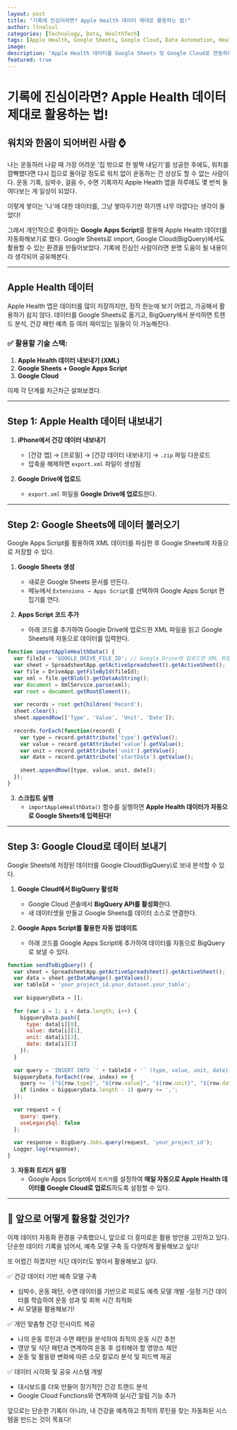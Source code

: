 ```yaml
---
layout: post
title: "기록에 진심이라면? Apple Health 데이터 제대로 활용하는 법!"
author: ltnalsxl
categories: [Technology, Data, HealthTech]
tags: [Apple Health, Google Sheets, Google Cloud, Data Automation, Health Analytics]
image: 
description: "Apple Health 데이터를 Google Sheets 및 Google Cloud로 연동하여 자동화하는 방법을 소개합니다. 건강 데이터를 더욱 스마트하게 활용해 봅시다!💪"
featured: true
---
```


# 기록에 진심이라면? Apple Health 데이터 제대로 활용하는 법!  

## 워치와 한몸이 되어버린 사람 ⌚ 
나는 운동하러 나갈 때 가장 어려운 '집 밖으로 한 발짝 내딛기'를 성공한 후에도,  워치를 깜빡했다면 다시 집으로 돌아갈 정도로 워치 없이 운동하는 건 상상도 할 수 없는 사람이다. 운동 기록, 심박수, 걸음 수, 수면 기록까지 Apple Health 앱을 하루에도 몇 번씩 들여다보는 게 일상이 되었다. 

이렇게 쌓이는 '나'에 대한 데이터를, 그냥 쌓아두기만 하기엔 너무 아깝다는 생각이 들었다!

그래서 개인적으로 좋아하는 **Google Apps Script**를 활용해 Apple Health 데이터를 자동화해보기로 했다. Google Sheets로 import, Google Cloud(BigQuery)에서도 활용할 수 있는 환경을 만들어보았다. 기록에 진심인 사람이라면 분명 도움이 될 내용이라 생각되어 공유해본다. 

---

## Apple Health 데이터

Apple Health 앱은 데이터를 많이 저장하지만, 정작 한눈에 보기 어렵고, 가공해서 활용하기 쉽지 않다. 데이터를 Google Sheets로 옮기고, BigQuery에서 분석하면 트렌드 분석, 건강 패턴 예측 등 여러 재미있는 일들이 이 가능해진다.  

### ✅ 활용할 기술 스택:  
1. **Apple Health 데이터 내보내기 (XML)**  
2. **Google Sheets + Google Apps Script**  
3. **Google Cloud**

이제 각 단계를 차근차근 살펴보겠다.  

---

## Step 1: Apple Health 데이터 내보내기  

1. **iPhone에서 건강 데이터 내보내기**  
   - [건강 앱] → [프로필] → [건강 데이터 내보내기] → `.zip` 파일 다운로드  
   - 압축을 해제하면 `export.xml` 파일이 생성됨  

2. **Google Drive에 업로드**  
   - `export.xml` 파일을 **Google Drive에 업로드**한다.  

---

## Step 2: Google Sheets에 데이터 불러오기  

Google Apps Script를 활용하여 XML 데이터를 파싱한 후 Google Sheets에 자동으로 저장할 수 있다.  

1. **Google Sheets 생성**  
   - 새로운 Google Sheets 문서를 만든다.  
   - 메뉴에서 `Extensions → Apps Script`를 선택하여 Google Apps Script 편집기를 연다.  

2. **Apps Script 코드 추가**  
   - 아래 코드를 추가하여 Google Drive에 업로드한 XML 파일을 읽고 Google Sheets에 자동으로 데이터를 입력한다.  

```javascript
function importAppleHealthData() {
  var fileId = 'GOOGLE_DRIVE_FILE_ID'; // Google Drive에 업로드한 XML 파일의 ID
  var sheet = SpreadsheetApp.getActiveSpreadsheet().getActiveSheet();
  var file = DriveApp.getFileById(fileId);
  var xml = file.getBlob().getDataAsString();
  var document = XmlService.parse(xml);
  var root = document.getRootElement();
  
  var records = root.getChildren('Record');
  sheet.clear();
  sheet.appendRow(['Type', 'Value', 'Unit', 'Date']);
  
  records.forEach(function(record) {
    var type = record.getAttribute('type').getValue();
    var value = record.getAttribute('value').getValue();
    var unit = record.getAttribute('unit').getValue();
    var date = record.getAttribute('startDate').getValue();
    
    sheet.appendRow([type, value, unit, date]);
  });
}
```

3. **스크립트 실행**  
   - `importAppleHealthData()` 함수를 실행하면 **Apple Health 데이터가 자동으로 Google Sheets에 입력된다!**  

---

## Step 3: Google Cloud로 데이터 보내기  

Google Sheets에 저장된 데이터를 Google Cloud(BigQuery)로 보내 분석할 수 있다.  

1. **Google Cloud에서 BigQuery 활성화**  
   - Google Cloud 콘솔에서 **BigQuery API를 활성화**한다.  
   - 새 데이터셋을 만들고 Google Sheets를 데이터 소스로 연결한다.  

2. **Google Apps Script를 활용한 자동 업데이트**  
   - 아래 코드를 Google Apps Script에 추가하여 데이터를 자동으로 BigQuery로 보낼 수 있다.  

```javascript
function sendToBigQuery() {
  var sheet = SpreadsheetApp.getActiveSpreadsheet().getActiveSheet();
  var data = sheet.getDataRange().getValues();
  var tableId = 'your_project_id.your_dataset.your_table';
  
  var bigqueryData = [];
  
  for (var i = 1; i < data.length; i++) {
    bigqueryData.push({
      type: data[i][0],
      value: data[i][1],
      unit: data[i][2],
      date: data[i][3]
    });
  }
  
  var query = 'INSERT INTO `' + tableId + '` (type, value, unit, date) VALUES ';
  bigqueryData.forEach((row, index) => {
    query += `("${row.type}", "${row.value}", "${row.unit}", "${row.date}")`;
    if (index < bigqueryData.length - 1) query += ',';
  });
  
  var request = {
    query: query,
    useLegacySql: false
  };
  
  var response = BigQuery.Jobs.query(request, 'your_project_id');
  Logger.log(response);
}
```

3. **자동화 트리거 설정**  
   - Google Apps Script에서 `트리거`를 설정하여 **매일 자동으로 Apple Health 데이터를 Google Cloud로 업로드**하도록 설정할 수 있다.  

---

## 📌 앞으로 어떻게 활용할 것인가?

이제 데이터 자동화 환경을 구축했으니, 앞으로 더 흥미로운 활용 방안을 고민하고 있다. 단순한 데이터 기록을 넘어서, 예측 모델 구축 등 다양하게 활용해보고 싶다!

또 어렵긴 하겠지만 식단 데이터도 쌓아서 활용해보고 싶다. 

✅ 건강 데이터 기반 예측 모델 구축
- 심박수, 운동 패턴, 수면 데이터를 기반으로 피로도 예측 모델 개발
-일정 기간 데이터를 학습하여 운동 성과 및 회복 시간 최적화
- AI 모델을 활용해보기!

✅ 개인 맞춤형 건강 인사이트 제공
- 나의 운동 루틴과 수면 패턴을 분석하여 최적의 운동 시간 추천
- 영양 및 식단 패턴과 연계하여 운동 후 섭취해야 할 영양소 제안
- 운동 및 활동량 변화에 따른 소모 칼로리 분석 및 피드백 제공

✅ 데이터 시각화 및 공유 시스템 개발
- 대시보드를 더욱 만들어 장기적인 건강 트렌드 분석
- Google Cloud Functions와 연계하여 실시간 알림 기능 추가

앞으로는 단순한 기록이 아니라, 내 건강을 예측하고 최적의 루틴을 찾는 자동화된 시스템을 만드는 것이 목표다!